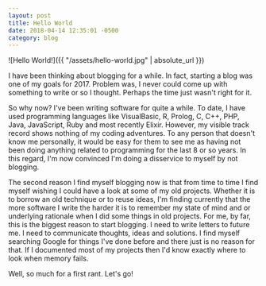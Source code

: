 ```yaml
---
layout: post
title: Hello World
date: 2018-04-14 12:35:01 -0500
category: blog
---
```


![Hello World!]({{ "/assets/hello-world.jpg" | absolute_url }})

I have been thinking about blogging for a while. In fact, starting a blog was one of my goals for 2017. Problem was, I never could come up with something to write or so I thought. Perhaps the time just wasn't right for it.

So why now? I've been writing software for quite a while. To date, I have used programming languages like VisualBasic, R, Prolog, C, C++, PHP, Java, JavaScript, Ruby and most recently Elixir. However, my visible track record shows nothing of my coding adventures. To any person that doesn't know me personally, it would be easy for them to see me as having not been doing anything related to programming for the last 8 or so years. In this regard, I'm now convinced I'm doing a disservice to myself by not blogging.

The second reason I find myself blogging now is that from time to time I find myself wishing I could have a look at some of my old projects. Whether it is to borrow an old technique or to reuse ideas, I'm finding currently that the more software I write the harder it is to remember my state of mind and or underlying rationale when I did some things in old projects. For me, by far, this is the biggest reason to start blogging. I need to write letters to future me. I need to communicate thoughts, ideas and solutions. I find myself searching Google for things I've done before and there just is no reason for that. If I documented most of my projects then I'd know exactly where to look when memory fails.

Well, so much for a first rant. Let's go!
